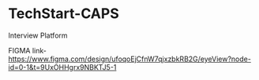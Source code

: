 # TechStart-CAPS
Interview Platform


FIGMA link-https://www.figma.com/design/ufoqoEjCfnW7qjxzbkRB2G/eyeView?node-id=0-1&t=9UxOHHgrx9NBKTJ5-1
